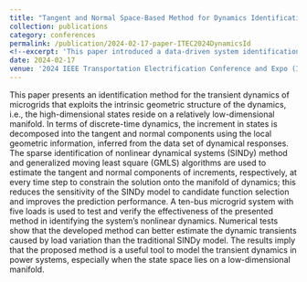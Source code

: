 ```yaml
---
title: "Tangent and Normal Space-Based Method for Dynamics Identification in Microgrids"
collection: publications
category: conferences
permalink: /publication/2024-02-17-paper-ITEC2024DynamicsId
<!--excerpt: 'This paper introduced a data-driven system identification method to model transient dynamics in the microgrid.'-->
date: 2024-02-17
venue: '2024 IEEE Transportation Electrification Conference and Expo (ITEC)'
---
```


This paper presents an identification method for the transient dynamics of microgrids that exploits the intrinsic geometric structure of the dynamics, i.e., the high-dimensional states reside on a relatively low-dimensional manifold. In terms of discrete-time dynamics, the increment in states is decomposed into the tangent and normal components using the local geometric information, inferred from the data set of dynamical responses. The sparse identification of nonlinear dynamical systems (SINDy) method and generalized moving least square (GMLS) algorithms are used to estimate the tangent and normal components of increments, respectively, at every time step to constrain the solution onto the manifold of dynamics; this reduces the sensitivity of the SINDy model to candidate function selection and improves the prediction performance. A ten-bus microgrid system with five loads is used to test and verify the effectiveness of the presented method in identifying the system’s nonlinear dynamics. Numerical tests show that the developed method can better estimate the dynamic transients caused by load variation than the traditional SINDy model. The results imply that the proposed method is a useful tool to model the transient dynamics in power systems, especially when the state space lies on a low-dimensional manifold.
